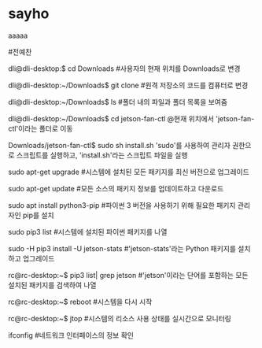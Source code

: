 # sayho
aaaaa

#전예찬

dli@dli-desktop:$ cd Downloads
#사용자의 현재 위치를 Downloads로 변경

dli@dli-desktop:~/Downloads$ git clone
#원격 저장소의 코드를 컴퓨터로 변경
 
dli@dli-desktop:~/Downloads$ ls
#폴더 내의 파일과 폴더 목록을 보여줌
 
dli@dli-desktop:~/Downloads$ cd jetson-fan-ctl
@현재 위치에서 'jetson-fan-ctl'이라는 폴더로 이동
 
Downloads/jetson-fan-ctl$ sudo sh install.sh
'sudo'를 사용하여 관리자 권한으로 스크립트를 실행하고, 'install.sh'라는 스크립트 파일을 실행

sudo apt-get upgrade
#시스템에 설치된 모든 패키지를 최신 버전으로 업그레이드

sudo apt-get update
#모든 소스의 패키지 정보를 업데이트하고 다운로드


sudo apt install python3-pip
#파이썬 3 버전을 사용하기 위해 필요한 패키지 관리자인 pip를 설치

sudo pip3 list
#시스템에 설치된 파이썬 패키지를 나열

sudo -H pip3 install -U jetson-stats
#'jetson-stats'라는 Python 패키지를 설치하고 업그레이드

rc@rc-desktop:~$ pip3 list| grep jetson
#'jetson'이라는 단어를 포함하는 모든 설치된 패키지를 검색하여 나열

rc@rc-desktop:~$ reboot
#시스템을 다시 시작

rc@rc-desktop:~$ jtop
#시스템의 리소스 사용 상태를 실시간으로 모니터링

ifconfig
#네트워크 인터페이스의 정보 확인
